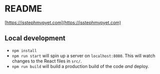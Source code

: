 # README #

[https://isstephmvpyet.com](https://isstephmvpyet.com)

## Local development
- `npm install`
- `npm run start` will spin up a server on `localhost:8080`. This will watch changes to the React files in `src/`.
- `npm run build` will build a production build of the code _and_ deploy.
